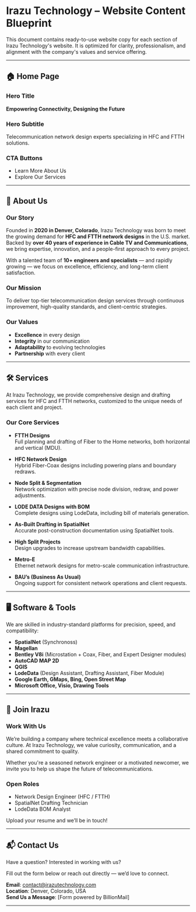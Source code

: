 
# Irazu Technology – Website Content Blueprint

This document contains ready-to-use website copy for each section of Irazu Technology's website. It is optimized for clarity, professionalism, and alignment with the company's values and service offering.

---

## 🏠 Home Page

### Hero Title
**Empowering Connectivity, Designing the Future**

### Hero Subtitle
Telecommunication network design experts specializing in HFC and FTTH solutions.

### CTA Buttons
- Learn More About Us
- Explore Our Services

---

## 📘 About Us

### Our Story

Founded in **2020 in Denver, Colorado**, Irazu Technology was born to meet the growing demand for **HFC and FTTH network designs** in the U.S. market. Backed by **over 40 years of experience in Cable TV and Communications**, we bring expertise, innovation, and a people-first approach to every project.

With a talented team of **10+ engineers and specialists** — and rapidly growing — we focus on excellence, efficiency, and long-term client satisfaction.

### Our Mission

To deliver top-tier telecommunication design services through continuous improvement, high-quality standards, and client-centric strategies.

### Our Values

- **Excellence** in every design
- **Integrity** in our communication
- **Adaptability** to evolving technologies
- **Partnership** with every client

---

## 🛠️ Services

At Irazu Technology, we provide comprehensive design and drafting services for HFC and FTTH networks, customized to the unique needs of each client and project.

### Our Core Services

- **FTTH Designs**  
  Full planning and drafting of Fiber to the Home networks, both horizontal and vertical (MDU).

- **HFC Network Design**  
  Hybrid Fiber-Coax designs including powering plans and boundary redraws.

- **Node Split & Segmentation**  
  Network optimization with precise node division, redraw, and power adjustments.

- **LODE DATA Designs with BOM**  
  Complete designs using LodeData, including bill of materials generation.

- **As-Built Drafting in SpatialNet**  
  Accurate post-construction documentation using SpatialNet tools.

- **High Split Projects**  
  Design upgrades to increase upstream bandwidth capabilities.

- **Metro-E**  
  Ethernet network designs for metro-scale communication infrastructure.

- **BAU’s (Business As Usual)**  
  Ongoing support for consistent network operations and client requests.

---

## 🖥️ Software & Tools

We are skilled in industry-standard platforms for precision, speed, and compatibility:

- **SpatialNet** (Synchronoss)
- **Magellan**
- **Bentley V8i** (Microstation + Coax, Fiber, and Expert Designer modules)
- **AutoCAD MAP 2D**
- **QGIS**
- **LodeData** (Design Assistant, Drafting Assistant, Fiber Module)
- **Google Earth, GMaps, Bing, Open Street Map**
- **Microsoft Office, Visio, Drawing Tools**

---

## 📩 Join Irazu

### Work With Us

We’re building a company where technical excellence meets a collaborative culture. At Irazu Technology, we value curiosity, communication, and a shared commitment to quality.

Whether you're a seasoned network engineer or a motivated newcomer, we invite you to help us shape the future of telecommunications.

### Open Roles

- Network Design Engineer (HFC / FTTH)
- SpatialNet Drafting Technician
- LodeData BOM Analyst

Upload your resume and we’ll be in touch!

---

## 📬 Contact Us

Have a question? Interested in working with us?

Fill out the form below or reach out directly — we’d love to connect.

**Email**: contact@irazutechnology.com  
**Location**: Denver, Colorado, USA  
**Send Us a Message**: [Form powered by BillionMail]

---
